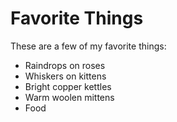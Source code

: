 # Favorite Things

These are a few of my favorite things:

- Raindrops on roses
- Whiskers on kittens
- Bright copper kettles
- Warm woolen mittens
- Food
